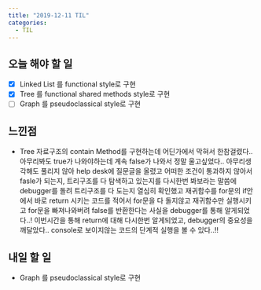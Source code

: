 ```yaml
---
title: "2019-12-11 TIL"
categories:
  - TIL
---
```


## 오늘 해야 할 일

- [x] Linked List 를 functional style로 구현
- [x] Tree 를 functional shared methods style로 구현
- [ ] Graph 를 pseudoclassical style로 구현

## 느낀점

- Tree 자료구조의 contain Method를 구현하는데 어딘가에서 막혀서 한참걸렸다.. 아무리봐도 true가 나와야하는데 계속 false가 나와서
정말 울고싶었다.. 아무리생각해도 풀리지 않아 help desk에 질문글을 올렸고 어떠한 조건이 통과하지 않아서 fasle가 되는지, 트리구조를 다 탐색하고
있는지를 다시한번 봐보라는 말씀에 debugger를 돌려 트리구조를 다 도는지 열심히 확인했고 재귀함수를 for문의 if안에서 바로 return 시키는 코드를
적어서 for문을 다 돌지않고 재귀함수만 실행시키고 for문을 빠져나와버려 false를 반환한다는 사실을 debugger를 통해 알게되었다..!
이번시간을 통해 return에 대해 다시한번 알게되었고, debugger의 중요성을 깨달았다.. console로 보이지않는 코드의 단계적 실행을 볼 수 있다..!!

## 내일 할 일

- Graph 를 pseudoclassical style로 구현


